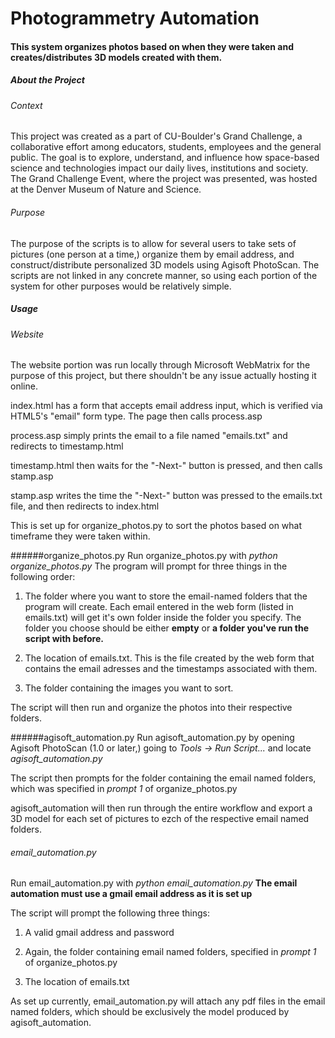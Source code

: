 # Photogrammetry Automation
#### This system organizes photos based on when they were taken and creates/distributes 3D models created with them.

##### About the Project
###### Context
This project was created as a part of CU-Boulder's Grand Challenge, a collaborative effort among educators, students, employees and the general public. The goal is to explore, understand, and influence how space-based science and technologies impact our daily lives, institutions and society. The Grand Challenge Event, where the project was presented, was hosted at the Denver Museum of Nature and Science.

###### Purpose
The purpose of the scripts is to allow for several users to take sets of pictures (one person at a time,) organize them by email address, and construct/distribute personalized 3D models using Agisoft PhotoScan. The scripts are not linked in any concrete manner, so using each portion of the system for other purposes would be relatively simple.

##### Usage
###### Website
The website portion was run locally through Microsoft WebMatrix for the purpose of this project, but there shouldn't be any issue actually hosting it online.

index.html has a form that accepts email address input, which is verified via HTML5's "email" form type. The page then calls process.asp

process.asp simply prints the email to a file named "emails.txt" and redirects to timestamp.html

timestamp.html then waits for the "-Next-" button is pressed, and then calls stamp.asp

stamp.asp writes the time the "-Next-" button was pressed to the emails.txt file, and then redirects to index.html

This is set up for organize_photos.py to sort the photos based on what timeframe they were taken within.

######organize_photos.py
Run organize_photos.py with *python organize_photos.py*
The program will prompt for three things in the following order:

1. The folder where you want to store the email-named folders that the program will create. Each email entered in the web form (listed in emails.txt) will get it's own folder inside the folder you specify. The folder you choose should be either **empty** or **a folder you've run the script with before.**

2. The location of emails.txt. This is the file created by the web form that contains the email adresses and the timestamps associated with them.

3. The folder containing the images you want to sort.

The script will then run and organize the photos into their respective folders.

######agisoft_automation.py
Run agisoft_automation.py by opening Agisoft PhotoScan (1.0 or later,) going to *Tools -> Run Script...* and locate *agisoft_automation.py*

The script then prompts for the folder containing the email named folders, which was specified in *prompt 1* of organize_photos.py

agisoft_automation will then run through the entire workflow and export a 3D model for each set of pictures to ezch of the respective email named folders.

###### email_automation.py
Run email_automation.py with *python email_automation.py*
**The email automation must use a gmail email address as it is set up**

The script will prompt the following three things:
1. A valid gmail address and password

2. Again, the folder containing email named folders, specified in *prompt 1* of organize_photos.py

3. The location of emails.txt

As set up currently, email_automation.py will attach any pdf files in the email named folders, which should be exclusively the model produced by agisoft_automation.
